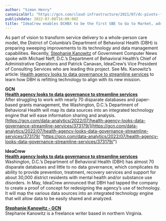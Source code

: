 ```yaml
---
author: "Simon Henry"
canonicalUrl: "https://gcn.com/cloud-infrastructure/2021/07/dc-pivots-for-rescue-plans-health-benefits-changes/315608/"
publishdate: 2022-07-08T16:00:00Z
title: "IdeaCrew enables DCHBX to be the first SBE to Go to Market, address the 2021 American Rescue Plan, & deliver DC resident savings"
---
```


As part of vision to transform service delivery to a whole-person care model, the District of Columbia’s Department of Behavioral Health (DBH) is preparing sweeping improvements to its technology and data management capabilities. Recently, [Stephanie Kanowitz](https://gcn.com/voices/stephanie-kanowitz/18811/?oref=gcn-post-author?oref=rf-post-author) of Government Computer News spoke with Michael Neff, D.C.’s Department of Behavioral Health’s Chief of Administrative Operations and Patrick Canavan, IdeaCrew’s Vice President of Consulting Services who are leading this project. See Ms. Kanowitz’s article: [Health agency looks to data governance to streamline services](https://gcn.com/data-analytics/2022/07/health-agency-looks-data-governance-streamline-services/373179/) to learn how DBH is refitting technology to align with its new mission.

**GCN**  
 [**Health agency looks to data governance to streamline services**](https://gcn.com/data-analytics/2022/07/health-agency-looks-data-governance-streamline-services/373179/)  
 After struggling to work with nearly 70 disparate databases and paper-based grants management, the Washington, D.C.’s Department of Behavioral Health will map its data sources into an integrated technology engine that will ease information sharing and analysis.  
 [https://gcn.com/data-analytics/2022/07/health-agency-looks-data-governance-streamline-services/373179/](https://gcn.com/data-analytics/2022/07/health-agency-looks-data-governance-streamline-services/373179/ "https://gcn.com/data-analytics/2022/07/health-agency-looks-data-governance-streamline-services/373179/")

**IdeaCrew**  
 [**Health agency looks to data governance to streamline services**](https://ideacrew.com/news/health-agency-streamlining-services/)  
 Washington, D.C.’s Department of Behavioral Health (DBH) has almost 70 disparate databases and little to no data governance, which complicates its ability to provide prevention, treatment, recovery services and support for about 30,000 district residents with mental health and/or substance use disorders. In May, IdeaCrew announced that DBH had tapped the company to create a proof of concept for redesigning the agency’s use of technology. It will map the various data sources into an integrated technology engine that will allow data to be easily shared and analyzed.

[**Stephanie Kanowitz - GCN**](https://gcn.com/voices/stephanie-kanowitz/18811/?oref=gcn-post-author?oref=rf-post-author)  
 Stephanie Kanowitz is a freelance writer based in northern Virginia.

